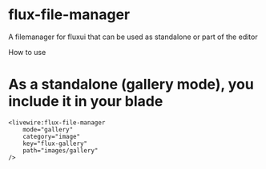 # flux-file-manager

A filemanager for fluxui that can be used as standalone or part of the editor

How to use

# As a standalone (gallery mode), you include it in your blade
```
<livewire:flux-file-manager
    mode="gallery"
    category="image"
    key="flux-gallery"
    path="images/gallery"
/>
```
